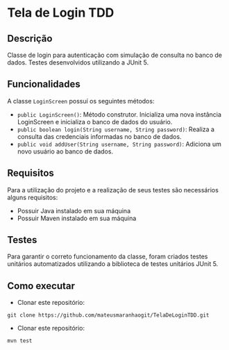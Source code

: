 # Tela de Login TDD

## Descrição

Classe de login para autenticação com simulação de consulta no banco de dados. Testes desenvolvidos utilizando a JUnit 5.

## Funcionalidades 

A classe ```LoginScreen``` possuí os seguintes métodos:
- ```public LoginScreen()```: Método construtor. Inicializa uma nova instância LoginScreen e inicializa o banco de dados do usuário.
- ```public boolean login(String username, String password)```: Realiza a consulta das credenciais informadas no banco de dados.
- ```public void addUser(String username, String password)```: Adiciona um novo usuário ao banco de dados.

## Requisitos

Para a utilização do projeto e a realização de seus testes são necessários alguns requisitos:
- Possuir Java instalado em sua máquina
- Possuir Maven instalado em sua máquina

## Testes 

Para garantir o correto funcionamento da classe, foram criados testes unitários automatizados utilizando a biblioteca de testes unitários JUnit 5.

## Como executar
- Clonar este repositório:
```
git clone https://github.com/mateusmaranhaogit/TelaDeLoginTDD.git
```
- Clonar este repositório:
```
mvn test
```
